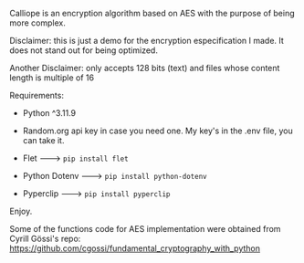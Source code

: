 Calliope is an encryption algorithm based on AES with the purpose of being more complex.

Disclaimer: this is just a demo for the encryption especification I made. It does not stand out for being optimized.

Another Disclaimer: only accepts 128 bits (text) and files whose content length is multiple of 16

Requirements:

- Python ^3.11.9

- Random.org api key in case you need one. My key's in the .env file, you can take it.

- Flet ---> `pip install flet`

- Python Dotenv ---> `pip install python-dotenv`

- Pyperclip ---> `pip install pyperclip`

Enjoy.

Some of the functions code for AES implementation were obtained from Cyrill Gössi's repo: https://github.com/cgossi/fundamental_cryptography_with_python 